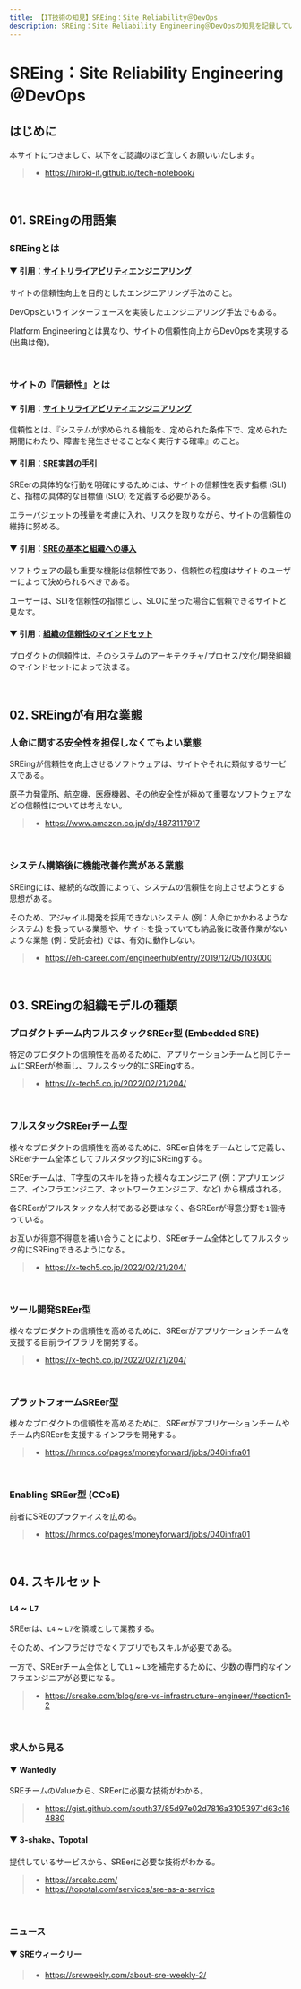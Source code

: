 ```yaml
---
title: 【IT技術の知見】SREing：Site Reliability＠DevOps
description: SREing：Site Reliability Engineering＠DevOpsの知見を記録しています。
---
```


# SREing：Site Reliability Engineering＠DevOps

## はじめに

本サイトにつきまして、以下をご認識のほど宜しくお願いいたします。

> - https://hiroki-it.github.io/tech-notebook/

<br>

## 01. SREingの用語集

### SREingとは

#### ▼ 引用：[サイトリライアビリティエンジニアリング](https://www.amazon.co.jp/dp/4873117917)

サイトの信頼性向上を目的としたエンジニアリング手法のこと。

DevOpsというインターフェースを実装したエンジニアリング手法でもある。

Platform Engineeringとは異なり、サイトの信頼性向上からDevOpsを実現する (出典は俺)。

<br>

### サイトの『信頼性』とは

#### ▼ 引用：[サイトリライアビリティエンジニアリング](https://www.amazon.co.jp/dp/4873117917)

信頼性とは、『システムが求められる機能を、定められた条件下で、定められた期間にわたり、障害を発生させることなく実行する確率』のこと。

#### ▼ 引用：[SRE実践の手引](https://eh-career.com/engineerhub/entry/2019/12/05/103000)

SREerの具体的な行動を明確にするためには、サイトの信頼性を表す指標 (SLI) と、指標の具体的な目標値 (SLO) を定義する必要がある。

エラーバジェットの残量を考慮に入れ、リスクを取りながら、サイトの信頼性の維持に努める。

#### ▼ 引用：[SREの基本と組織への導入](https://dev.classmethod.jp/articles/202105-report-gcd21-d3-infra-01/)

ソフトウェアの最も重要な機能は信頼性であり、信頼性の程度はサイトのユーザーによって決められるべきである。

ユーザーは、SLIを信頼性の指標とし、SLOに至った場合に信頼できるサイトと見なす。

#### ▼ 引用：[組織の信頼性のマインドセット](https://cloud.google.com/blog/ja/products/devops-sre/the-five-phases-of-organizational-reliability)

プロダクトの信頼性は、そのシステムのアーキテクチャ/プロセス/文化/開発組織のマインドセットによって決まる。

<br>

## 02. SREingが有用な業態

### 人命に関する安全性を担保しなくてもよい業態

SREingが信頼性を向上させるソフトウェアは、サイトやそれに類似するサービスである。

原子力発電所、航空機、医療機器、その他安全性が極めて重要なソフトウェアなどの信頼性については考えない。

> - https://www.amazon.co.jp/dp/4873117917

<br>

### システム構築後に機能改善作業がある業態

SREingには、継続的な改善によって、システムの信頼性を向上させようとする思想がある。

そのため、アジャイル開発を採用できないシステム (例：人命にかかわるようなシステム) を扱っている業態や、サイトを扱っていても納品後に改善作業がないような業態 (例：受託会社) では、有効に動作しない。

> - https://eh-career.com/engineerhub/entry/2019/12/05/103000

<br>

## 03. SREingの組織モデルの種類

### プロダクトチーム内フルスタックSREer型 (Embedded SRE)

特定のプロダクトの信頼性を高めるために、アプリケーションチームと同じチームにSREerが参画し、フルスタック的にSREingする。

> - https://x-tech5.co.jp/2022/02/21/204/

<br>

### フルスタックSREerチーム型

様々なプロダクトの信頼性を高めるために、SREer自体をチームとして定義し、SREerチーム全体としてフルスタック的にSREingする。

SREerチームは、T字型のスキルを持った様々なエンジニア (例：アプリエンジニア、インフラエンジニア、ネットワークエンジニア、など) から構成される。

各SREerがフルスタックな人材である必要はなく、各SREerが得意分野を`1`個持っている。

お互いが得意不得意を補い合うことにより、SREerチーム全体としてフルスタック的にSREingできるようになる。

> - https://x-tech5.co.jp/2022/02/21/204/

<br>

### ツール開発SREer型

様々なプロダクトの信頼性を高めるために、SREerがアプリケーションチームを支援する自前ライブラリを開発する。

> - https://x-tech5.co.jp/2022/02/21/204/

<br>

### プラットフォームSREer型

様々なプロダクトの信頼性を高めるために、SREerがアプリケーションチームやチーム内SREerを支援するインフラを開発する。

> - https://hrmos.co/pages/moneyforward/jobs/040infra01

<br>

### Enabling SREer型 (CCoE)

前者にSREのプラクティスを広める。

> - https://hrmos.co/pages/moneyforward/jobs/040infra01

<br>

## 04. スキルセット

### `L4` ~ `L7`

SREerは、`L4` ~ `L7`を領域として業務する。

そのため、インフラだけでなくアプリでもスキルが必要である。

一方で、SREerチーム全体として`L1` ~ `L3`を補完するために、少数の専門的なインフラエンジニアが必要になる。

> - https://sreake.com/blog/sre-vs-infrastructure-engineer/#section1-2

<br>

### 求人から見る

#### ▼ Wantedly

SREチームのValueから、SREerに必要な技術がわかる。

> - https://gist.github.com/south37/85d97e02d7816a31053971d63c164880

#### ▼ 3-shake、Topotal

提供しているサービスから、SREerに必要な技術がわかる。

> - https://sreake.com/
> - https://topotal.com/services/sre-as-a-service

<br>

### ニュース

#### ▼ SREウィークリー

> - https://sreweekly.com/about-sre-weekly-2/

<br>
